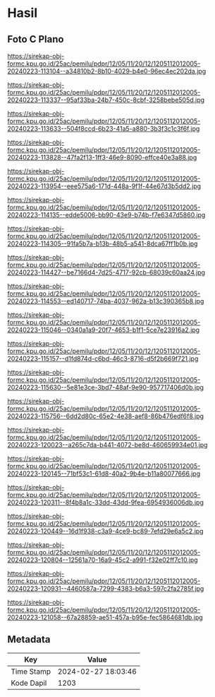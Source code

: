 # Hasil

## Foto C Plano

https://sirekap-obj-formc.kpu.go.id/25ac/pemilu/pdpr/12/05/11/20/12/1205112012005-20240223-113104--a34810b2-8b10-4029-b4e0-96ec4ec202da.jpg

https://sirekap-obj-formc.kpu.go.id/25ac/pemilu/pdpr/12/05/11/20/12/1205112012005-20240223-113337--95af33ba-24b7-450c-8cbf-3258bebe505d.jpg

https://sirekap-obj-formc.kpu.go.id/25ac/pemilu/pdpr/12/05/11/20/12/1205112012005-20240223-113633--504f8ccd-6b23-41a5-a880-3b3f3c1c3f6f.jpg

https://sirekap-obj-formc.kpu.go.id/25ac/pemilu/pdpr/12/05/11/20/12/1205112012005-20240223-113828--47fa2f13-1ff3-46e9-8090-effce40e3a88.jpg

https://sirekap-obj-formc.kpu.go.id/25ac/pemilu/pdpr/12/05/11/20/12/1205112012005-20240223-113954--eee575a6-171d-448a-9f1f-44e67d3b5dd2.jpg

https://sirekap-obj-formc.kpu.go.id/25ac/pemilu/pdpr/12/05/11/20/12/1205112012005-20240223-114135--edde5006-bb90-43e9-b74b-f7e6347d5860.jpg

https://sirekap-obj-formc.kpu.go.id/25ac/pemilu/pdpr/12/05/11/20/12/1205112012005-20240223-114305--91fa5b7a-b13b-48b5-a541-8dca67ff1b0b.jpg

https://sirekap-obj-formc.kpu.go.id/25ac/pemilu/pdpr/12/05/11/20/12/1205112012005-20240223-114427--be7166d4-7d25-4717-92cb-68039c60aa24.jpg

https://sirekap-obj-formc.kpu.go.id/25ac/pemilu/pdpr/12/05/11/20/12/1205112012005-20240223-114553--ed140717-74ba-4037-962a-b13c390365b8.jpg

https://sirekap-obj-formc.kpu.go.id/25ac/pemilu/pdpr/12/05/11/20/12/1205112012005-20240223-115046--0340a1a9-20f7-4653-b1f1-5ce7e23916a2.jpg

https://sirekap-obj-formc.kpu.go.id/25ac/pemilu/pdpr/12/05/11/20/12/1205112012005-20240223-115157--d1fd874d-c6bd-46c3-8716-d5f2b669f721.jpg

https://sirekap-obj-formc.kpu.go.id/25ac/pemilu/pdpr/12/05/11/20/12/1205112012005-20240223-115630--5e81e3ce-3bd7-48af-9e90-957717406d0b.jpg

https://sirekap-obj-formc.kpu.go.id/25ac/pemilu/pdpr/12/05/11/20/12/1205112012005-20240223-115756--6dd2d80c-65e2-4e38-aef8-86b476edf6f8.jpg

https://sirekap-obj-formc.kpu.go.id/25ac/pemilu/pdpr/12/05/11/20/12/1205112012005-20240223-120023--a265c7da-b441-4072-be8d-460659934e01.jpg

https://sirekap-obj-formc.kpu.go.id/25ac/pemilu/pdpr/12/05/11/20/12/1205112012005-20240223-120145--71bf53c1-61d8-40a2-9b4e-b11a80077666.jpg

https://sirekap-obj-formc.kpu.go.id/25ac/pemilu/pdpr/12/05/11/20/12/1205112012005-20240223-120311--8f4b8a1c-33dd-43dd-9fea-6954936006db.jpg

https://sirekap-obj-formc.kpu.go.id/25ac/pemilu/pdpr/12/05/11/20/12/1205112012005-20240223-120449--16d1f938-c3a9-4ce9-bc89-7efd29e6a5c2.jpg

https://sirekap-obj-formc.kpu.go.id/25ac/pemilu/pdpr/12/05/11/20/12/1205112012005-20240223-120804--12561a70-16a9-45c2-a991-f32e02ff7c10.jpg

https://sirekap-obj-formc.kpu.go.id/25ac/pemilu/pdpr/12/05/11/20/12/1205112012005-20240223-120931--4460587a-7299-4383-b6a3-597c2fa2785f.jpg

https://sirekap-obj-formc.kpu.go.id/25ac/pemilu/pdpr/12/05/11/20/12/1205112012005-20240223-121058--67a28859-ae51-457a-b95e-fec5864681db.jpg


## Metadata

| Key        | Value               |
| ---------- | ------------------- |
| Time Stamp | 2024-02-27 18:03:46 |
| Kode Dapil | 1203                |



